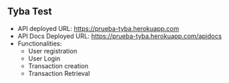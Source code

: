 ## **Tyba Test**
- API deployed URL: https://prueba-tyba.herokuapp.com
- API Docs Deployed URL: https://prueba-tyba.herokuapp.com/apidocs
- Functionalities:
  - User registration
  - User Login
  - Transaction creation
  - Transaction Retrieval
